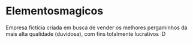 # Elementosmagicos
Empresa fictícia criada em busca de vender os melhores pergaminhos da mais alta qualidade (duvidosa), com fins totalmente lucrativos :D
